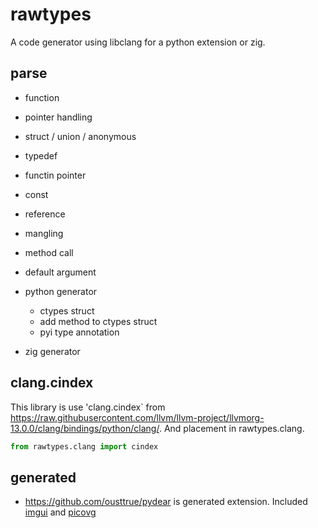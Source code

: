 # rawtypes

A code generator using libclang for a python extension or zig.

## parse

* function
* pointer handling
* struct / union / anonymous
* typedef
* functin pointer
* const
* reference
* mangling
* method call
* default argument

* python generator
  * ctypes struct
  * add method to ctypes struct
  * pyi type annotation

* zig generator

## clang.cindex

This library is use 'clang.cindex` from <https://raw.githubusercontent.com/llvm/llvm-project/llvmorg-13.0.0/clang/bindings/python/clang/>.
And placement in rawtypes.clang.

```py
from rawtypes.clang import cindex
```

## generated

* <https://github.com/ousttrue/pydear> is generated extension. Included [imgui](https://github.com/ocornut/imgui) and [picovg](https://github.com/ousttrue/picovg)

